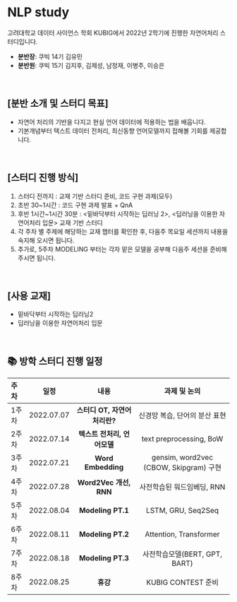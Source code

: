 # NLP study
고려대학교 데이터 사이언스 학회 KUBIG에서 2022년 2학기에 진행한 자연어처리 스터디입니다. <br>
* **분반장**: 쿠빅 14기 김유민
* **분반원**: 쿠빅 15기 김지후, 김제성, 남정재, 이병주, 이승은

<br>

## [분반 소개 및 스터디 목표]
- 자연어 처리의 기반을 다지고 현실 언어 데이터에 적용하는 법을 배웁니다.
- 기본개념부터 텍스트 데이터 전처리, 최신동향 언어모델까지 접해볼 기회를 제공합니다.

<br>

## [스터디 진행 방식]
1. 스터디 전까지 : 교재 기반 스터디 준비, 코드 구현 과제(모두)
2. 초반 30~1시간 : 코드 구현 과제 발표 + QnA
3. 후반 1시간~1시간 30분 : <밑바닥부터 시작하는 딥러닝 2>, <딥러닝을 이용한 자연어처리 입문> 교재 기반 스터디
4. 각 주차 별 주제에 해당하는 교재 챕터를 확인한 후, 다음주 목요일 세션까지 내용을 숙지해 오시면 됩니다.
5. 추가로, 5주차 MODELING 부터는 각자 맡은 모델을 공부해 다음주 세션을 준비해주시면 됩니다.

<br>

## [사용 교재]
- 밑바닥부터 시작하는 딥러닝2
- 딥러닝을 이용한 자연어처리 입문

<br>

## 📚 방학 스터디 진행 일정
|   주차   |   일정   |   내용   |   과제 및 논의   | 
|:----------------------------|:----------------------------:|:--------------------:|:-------------------:|
|  1주차  | 2022.07.07 | **스터디 OT, 자연어처리란?** | 신경망 복습, 단어의 분산 표현 | 
|  2주차  | 2022.07.14 | **텍스트 전처리, 언어모델** | text preprocessing, BoW  | 
|  3주차  | 2022.07.21 | **Word Embedding** | gensim, word2vec (CBOW, Skipgram) 구현 | 
|  4주차  | 2022.07.28 | **Word2Vec 개선, RNN** | 사전학습된 워드임베딩, RNN | 
|  5주차  | 2022.08.04 | **Modeling PT.1** | LSTM, GRU, Seq2Seq |  
|  6주차  | 2022.08.11 | **Modeling PT.2** | Attention, Transformer |  
|  7주차  | 2022.08.18 | **Modeling PT.3** | 사전학습모델(BERT, GPT, BART) |
|  8주차  | 2022.08.25 | **휴강** | KUBIG CONTEST 준비 |


<br>
